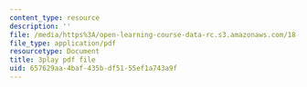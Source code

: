 ```yaml
---
content_type: resource
description: ''
file: /media/https%3A/open-learning-course-data-rc.s3.amazonaws.com/18-03sc-differential-equations-fall-2011/657629aa4baf435bdf5155ef1a743a9f_hEtWqTPPXuc.pdf
file_type: application/pdf
resourcetype: Document
title: 3play pdf file
uid: 657629aa-4baf-435b-df51-55ef1a743a9f
---
```

